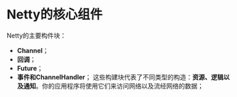 Netty的核心组件
==========================================================
Netty的主要构件块：
+ **Channel**；
+ **回调**；
+ **Future**；
+ **事件和ChannelHandler**；
这些构建块代表了不同类型的构造：**资源、逻辑以及通知**。你的应用程序将使用它们来访问网络以及流经网络的数据；